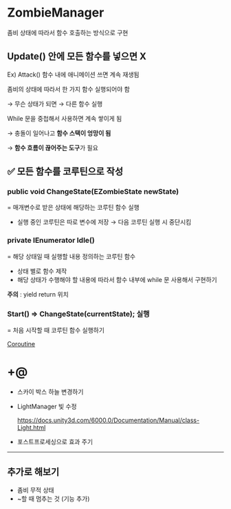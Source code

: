 # ZombieManager

좀비 상태에 따라서 함수 호출하는 방식으로 구현

## Update() 안에 모든 함수를 넣으면 X

Ex) Attack() 함수 내에 애니메이션 쓰면 계속 재생됨

좀비의 상태에 따라서 한 가지 함수 실행되어야 함

→ 무슨 상태가 되면 → 다른 함수 실행

While 문을 중첩해서 사용하면 계속 쌓이게 됨

→ 충돌이 일어나고 **함수 스택이 엉망이 됨**

→ **함수 흐름이 끊어주는 도구**가 필요

## ✅ 모든 함수를 코루틴으로 작성

### public void ChangeState(EZombieState newState)

= 매개변수로 받은 상태에 해당하는 코루틴 함수 실행

- 실행 중인 코루틴은 따로 변수에 저장 → 다음 코루틴 실행 시 중단시킴

### private IEnumerator Idle()

= 해당 상태일 때 실행할 내용 정의하는 코루틴 함수

- 상태 별로 함수 제작
- 해당 상태가 수행해야 할 내용에 따라서 함수 내부에 while 문 사용해서 구현하기

**주의** : yield return 위치 

### Start() ⇒ ChangeState(currentState); 실행

= 처음 시작할 때 코루틴 함수 실행하기 

[Coroutine](https://www.notion.so/Coroutine-6f00a4c031b84f62af9eb77c129cb41e?pvs=21)

# +@

- 스카이 박스 하늘 변경하기
- LightManager 빛 수정
    
    https://docs.unity3d.com/6000.0/Documentation/Manual/class-Light.html
    
- 포스트프로세싱으로 효과 주기

---

## 추가로 해보기

- 좀비 무적 상태
- ~할 때 멈추는 것 (기능 추가)
